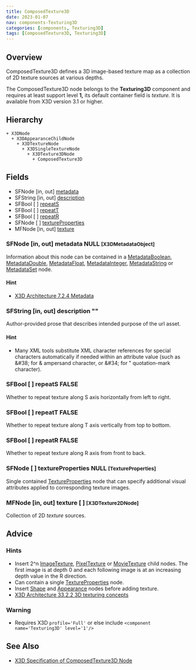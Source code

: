 ```yaml
---
title: ComposedTexture3D
date: 2023-01-07
nav: components-Texturing3D
categories: [components, Texturing3D]
tags: [ComposedTexture3D, Texturing3D]
---
```

<style>
.post h3 {
  word-spacing: 0.2em;
}
</style>

## Overview

ComposedTexture3D defines a 3D image-based texture map as a collection of 2D texture sources at various depths.

The ComposedTexture3D node belongs to the **Texturing3D** component and requires at least support level **1,** its default container field is *texture.* It is available from X3D version 3.1 or higher.

## Hierarchy

```
+ X3DNode
  + X3DAppearanceChildNode
    + X3DTextureNode
      + X3DSingleTextureNode
        + X3DTexture3DNode
          + ComposedTexture3D
```

## Fields

- SFNode \[in, out\] [metadata](#sfnode-in-out-metadata-null-x3dmetadataobject)
- SFString \[in, out\] [description](#sfstring-in-out-description-)
- SFBool \[ \] [repeatS](#sfbool---repeats-false)
- SFBool \[ \] [repeatT](#sfbool---repeatt-false)
- SFBool \[ \] [repeatR](#sfbool---repeatr-false)
- SFNode \[ \] [textureProperties](#sfnode---textureproperties-null-textureproperties)
- MFNode \[in, out\] [texture](#mfnode-in-out-texture---x3dtexture2dnode)

### SFNode [in, out] **metadata** NULL <small>[X3DMetadataObject]</small>

Information about this node can be contained in a [MetadataBoolean](/x_ite/components/core/metadataboolean/), [MetadataDouble](/x_ite/components/core/metadatadouble/), [MetadataFloat](/x_ite/components/core/metadatafloat/), [MetadataInteger](/x_ite/components/core/metadatainteger/), [MetadataString](/x_ite/components/core/metadatastring/) or [MetadataSet](/x_ite/components/core/metadataset/) node.

#### Hint

- [X3D Architecture 7.2.4 Metadata](https://www.web3d.org/specifications/X3Dv4/ISO-IEC19775-1v4-IS/Part01/components/core.html#Metadata)

### SFString [in, out] **description** ""

Author-provided prose that describes intended purpose of the url asset.

#### Hint

- Many XML tools substitute XML character references for special characters automatically if needed within an attribute value (such as &amp;#38; for &amp; ampersand character, or &amp;#34; for " quotation-mark character).

### SFBool [ ] **repeatS** FALSE

Whether to repeat texture along S axis horizontally from left to right.

### SFBool [ ] **repeatT** FALSE

Whether to repeat texture along T axis vertically from top to bottom.

### SFBool [ ] **repeatR** FALSE

Whether to repeat texture along R axis from front to back.

### SFNode [ ] **textureProperties** NULL <small>[TextureProperties]</small>

Single contained [TextureProperties](/x_ite/components/texturing/textureproperties/) node that can specify additional visual attributes applied to corresponding texture images.

### MFNode [in, out] **texture** [ ] <small>[X3DTexture2DNode]</small>

Collection of 2D *texture* sources.

## Advice

### Hints

- Insert 2^n [ImageTexture](/x_ite/components/texturing/imagetexture/), [PixelTexture](/x_ite/components/texturing/pixeltexture/) or [MovieTexture](/x_ite/components/texturing/movietexture/) child nodes. The first image is at depth 0 and each following image is at an increasing depth value in the R direction.
- Can contain a single [TextureProperties](/x_ite/components/texturing/textureproperties/) node.
- Insert [Shape](/x_ite/components/shape/shape/) and [Appearance](/x_ite/components/shape/appearance/) nodes before adding texture.
- [X3D Architecture 33.2.2 3D texturing concepts](https://www.web3d.org/specifications/X3Dv4/ISO-IEC19775-1v4-IS/Part01/components/texture3D.html#3DTextureconcepts)

### Warning

- Requires X3D `profile='Full'` or else include `<component name='Texturing3D' level='1'/>`

## See Also

- [X3D Specification of ComposedTexture3D Node](https://www.web3d.org/documents/specifications/19775-1/V4.0/Part01/components/texture3D.html#ComposedTexture3D)
